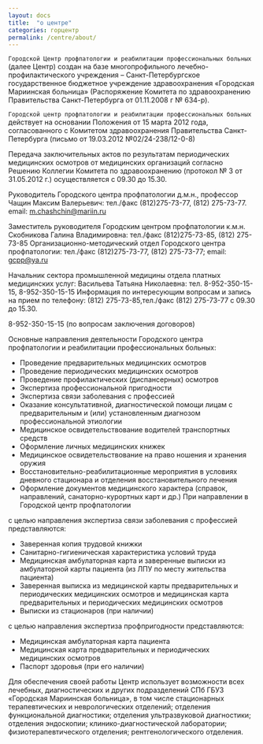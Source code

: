 ```yaml
---
layout: docs
title:  "о центре"
categories: горцентр
permalink: /centre/about/
---
```

`Городской Центр профпатологии и реабилитации профессиональных больных` (далее Центр) создан на базе многопрофильного лечебно-профилактического учреждения – Санкт-Петербургское государственное бюджетное учреждение здравоохранения «Городская Мариинская больница» (Распоряжение Комитета по здравоохранению Правительства Санкт-Петербурга от 01.11.2008 г № 634-р).

`Городской центр профпатологии и реабилитации профессиональных больных` действует на основании Положения от 15 марта 2012 года, согласованного с Комитетом здравоохранения Правительства Санкт-Петербурга (письмо от 19.03.2012 №02/24-238/12-0-8)

Передача заключительных актов по результатам периодических медицинских осмотров от медицинских организаций согласно Решению Коллегии Комитета по здравоохранению (протокол № 3 от 31.05.2012 г.) осуществляется с 09.30 до 15.30.

Руководитель Городского центра профпатологии д.м.н., профессор Чащин Максим Валерьевич: тел./факс (812)275-73-77, (812) 275-73-77. email: m.chashchin@mariin.ru

Заместитель руководителя  Городским центром профпатологии к.м.н. Скобникова Галина Владимировна: тел./факс (812)275-73-85, (812) 275-73-85
Организационно-методический отдел Городского центра профпатологии: тел./факс (812)275-73-77, (812) 275-73-77; email: gcpp@ya.ru

Начальник сектора промышленной медицины отдела платных медицинских услуг: Васильева Татьяна Николаевна: тел. 8-952-350-15-15, 8-952-350-15-15
Информация по интересующим вопросам и запись на прием по телефону: (812) 275-73-85,тел./факс (812) 275-73-77 с 09.30 до 15.30.

8-952-350-15-15 (по вопросам заключения договоров)

Основные направления деятельности Городского центра профпатологии и реабилитации профессиональных больных:

* Проведение предварительных медицинских осмотров
* Проведение периодических медицинских осмотров
* Проведение профилактических (диспансерных) осмотров
* Экспертиза профессиональной пригодности
* Экспертиза связи заболевания с профессией
* Оказание консультативной, диагностической помощи лицам с предварительным и (или) установленным диагнозом профессиональной этиологии
* Медицинское освидетельствование водителей транспортных средств
* Оформление личных медицинских книжек
* Медицинское освидетельствование на право ношения и хранения оружия
* Восстановительно-реабилитационные мероприятия в условиях дневного стационара и отделения восстановительного лечения
* Оформление документов медицинского характера (справок, направлений, санаторно-курортных карт и др.) При направлении в Городской центр профпатологии 

с целью направления экспертиза связи заболевания с профессией представляются:

 * Заверенная копия трудовой книжки
 * Санитарно-гигиеническая характеристика условий труда
 * Медицинская амбулаторная карта и заверенные выписки из амбулаторной карты пациента (из ЛПУ по месту жительства пациента)
 * Заверенная выписка из медицинской карты предварительных и периодических медицинских осмотров и медицинская карта предварительных и периодических медицинских осмотров
 * Выписки из стационаров (при наличии)

с целью направления экспертиза профпригодности представляются:

 * Медицинская амбулаторная карта пациента
 * Медицинская карта предварительных и периодических медицинских осмотров
 * Паспорт здоровья (при его наличии)

Для обеспечения своей работы Центр использует возможности всех лечебных, диагностических и других подразделений СПб ГБУЗ «Городская Мариинская больница», в том числе стационарных терапевтических и неврологических отделений; отделения функциональной диагностики; отделения ультразвуковой диагностики; отделения эндоскопии; клинико-диагностической лаборатории; физиотерапевтического отделения; рентгенологического отделения.
